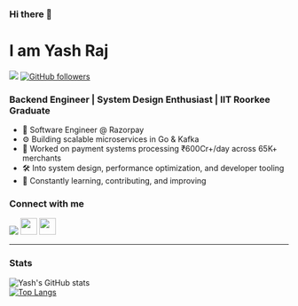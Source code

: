 ### Hi there 👋
# I am Yash Raj
![](https://visitor-badge.glitch.me/badge?page_id=yashraj-01.yashraj-01)
[![GitHub followers](https://img.shields.io/github/followers/yashraj-01.svg?style=social&label=Follow)](https://github.com/yashraj-01?tab=followers)

### Backend Engineer | System Design Enthusiast | IIT Roorkee Graduate

- 💼 Software Engineer @ Razorpay  
- ⚙️ Building scalable microservices in Go & Kafka  
- 🚀 Worked on payment systems processing ₹600Cr+/day across 65K+ merchants  
- 🛠️ Into system design, performance optimization, and developer tooling  
- 🧠 Constantly learning, contributing, and improving


### Connect with me

<a href="mailto:yashrajprime@gmail.com"><img src="https://img.shields.io/badge/gmail-%23DD0031.svg?&style=for-the-badge&logo=gmail&logoColor=white"/></a>
[<img height="30" src="https://img.shields.io/badge/linkedin-%230077B5.svg?&style=for-the-badge&logo=linkedin&logoColor=white" />][LinkedIn]
[<img height="30" src="https://img.shields.io/badge/twitter-%231DA1F2.svg?&style=for-the-badge&logo=twitter&logoColor=white" />][twitter]
<br />
<hr />

### Stats
![Yash's GitHub stats](https://github-readme-stats.vercel.app/api?username=yashraj-01&count_private=true&show_icons=true&theme=tokyonight)
<br />
[![Top Langs](https://github-readme-stats.vercel.app/api/top-langs/?username=yashraj-01&show_icons=true&layout=compact&theme=tokyonight )](https://github.com/anuraghazra/github-readme-stats)
<!-- <p><img align="center" src="https://github-readme-streak-stats.herokuapp.com/?user=yashraj-01&" alt="Yash Raj" /></p> -->

[twitter]: https://twitter.com/yashrajprime
[LinkedIn]: https://www.linkedin.com/in/yashraj-01
